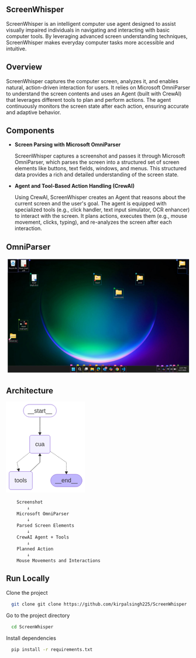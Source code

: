 
## ScreenWhisper

ScreenWhisper is an intelligent computer use agent designed to assist visually impaired individuals in navigating and interacting with basic computer tools. By leveraging advanced screen understanding techniques, ScreenWhisper makes everyday computer tasks more accessible and intuitive.

## Overview

ScreenWhisper captures the computer screen, analyzes it, and enables natural, action-driven interaction for users. It relies on Microsoft OmniParser to understand the screen contents and uses an Agent (built with CrewAI) that leverages different tools to plan and perform actions. The agent continuously monitors the screen state after each action, ensuring accurate and adaptive behavior.

## Components


- **Screen Parsing with Microsoft OmniParser**
  
  ScreenWhisper captures a screenshot and passes it through Microsoft OmniParser, which parses the screen into a structured set of screen elements like buttons, text fields, windows, and menus. This structured data provides a rich and detailed understanding of the screen state.

- **Agent and Tool-Based Action Handling (CrewAI)**

    Using CrewAI, ScreenWhisper creates an Agent that reasons about the current screen and the user's goal.
    The agent is equipped with specialized tools (e.g., click handler, text input simulator, OCR enhancer) to interact with the screen. It plans actions, executes them (e.g., mouse movement, clicks, typing), and re-analyzes the screen after each interaction.

## OmniParser 

![img](https://github.com/kirpalsingh225/ScreenWhisper/blob/main/artifacts/output.png)

## Architecture

![img](https://github.com/kirpalsingh225/ScreenWhisper/blob/main/artifacts/cua.png)

```
    Screenshot 
        ↓
    Microsoft OmniParser 
        ↓
    Parsed Screen Elements 
        ↓
    CrewAI Agent + Tools 
        ↓
    Planned Action 
        ↓
    Mouse Movements and Interactions
```


## Run Locally

Clone the project

```bash
  git clone git clone https://github.com/kirpalsingh225/ScreenWhisper

```

Go to the project directory

```bash
  cd ScreenWhisper
```

Install dependencies

```bash
  pip install -r requirements.txt
```



